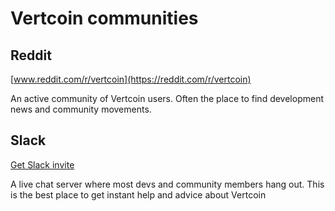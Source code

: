 # Vertcoin communities

## Reddit
[www.reddit.com/r/vertcoin](https://reddit.com/r/vertcoin)

An active community of Vertcoin users. Often the place to find development news and community movements.

## Slack
[Get Slack invite](https://slack.vtconline.org/)

A live chat server where most devs and community members hang out. This is the best place to get instant help and advice about Vertcoin
